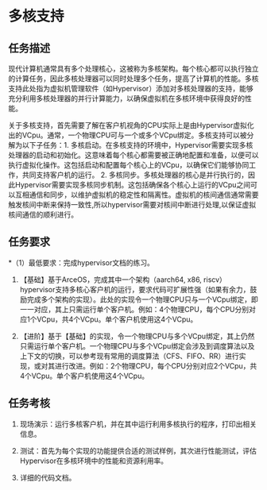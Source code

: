 # 多核支持

## 任务描述

现代计算机通常具有多个处理核心，这被称为多核架构。每个核心都可以执行独立的计算任务，因此多核处理器可以同时处理多个任务，提高了计算机的性能。多核支持此处指为虚拟机管理软件（如Hypervisor）添加对多核处理器的支持，能够充分利用多核处理器的并行计算能力，以确保虚拟机在多核环境中获得良好的性能。

关于多核支持，首先需要了解在客户机视角的CPU实际上是由Hypervisor虚拟化出的VCpu。通常，一个物理CPU可与一个或多个VCpu绑定。多核支持可以被分解为以下子任务：1. 多核启动。在多核支持的环境中，Hypervisor需要实现多核处理器的启动和初始化。这意味着每个核心都需要被正确地配置和准备，以便可以执行虚拟化操作。这包括启动和配置每个核心上的VCpu，以确保它们能够协同工作，共同支持客户机的运行。 2. 多核同步。多核处理器的核心是并行执行的，因此Hypervisor需要实现多核同步机制。这包括确保各个核心上运行的VCpu之间可以互相通信和同步，以维护虚拟机的稳定性和隔离性。虚拟机的核间通信通常需要触发核间中断来保持一致性,所以hypervisor需要对核间中断进行处理,以保证虚拟核间通信的顺利进行。

## 任务要求

*（1）最低要求：完成hypervisor文档的练习。

1. 【基础】基于ArceOS，完成其中一个架构（aarch64, x86, riscv）hypervisor支持多核心客户机的运行，要求代码可扩展性强（如果有余力，鼓励完成多个架构的实现）。此处的实现令一个物理CPU只与一个VCpu绑定，即一一对应，其上只需运行单个客户机。例如：4个物理CPU，每个CPU分别对应1个VCpu，共4个VCpu。单个客户机使用这4个VCpu。

2. 【进阶】基于【基础】的实现，令一个物理CPU与多个VCpu绑定，其上仍然只需运行单个客户机。一个物理CPU与多个VCpu绑定会涉及到调度算法以及上下文的切换，可以参考现有常用的调度算法（CFS、FIFO、RR）进行实现，或对其进行改进。例如：2个物理CPU，每个CPU分别对应2个VCpu，共4个VCpu。单个客户机使用这4个VCpu。

## 任务考核

1. 现场演示：运行多核客户机，并在其中运行利用多核执行的程序，打印出相关信息。

2. 测试：首先为每个实现的功能提供合适的测试样例，其次进行性能测试，评估Hypervisor在多核环境中的性能和资源利用率。

3. 详细的代码文档。


